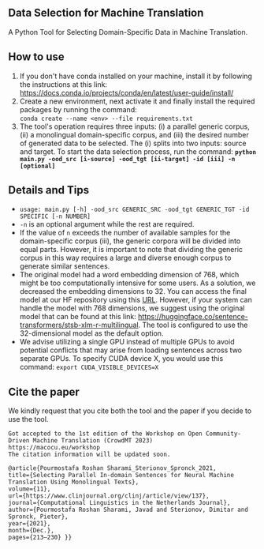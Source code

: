 ## Data Selection for Machine Translation 
A Python Tool for Selecting Domain-Specific Data in Machine Translation.
## How to use
1. If you don't have conda installed on your machine, install it by following the instructions at this link: <br> https://docs.conda.io/projects/conda/en/latest/user-guide/install/<br>
2. Create a new environment, next activate it and finally install the required packages by running the command:<br>
`conda create --name <env> --file requirements.txt`<br>
3. The tool's operation requires three inputs: (i) a parallel generic corpus, (ii) a monolingual domain-specific corpus, and (iii) the desired number of generated data to be selected. The (i) splits into two inputs: source and target. To start the data selection process, run the command:
**`python main.py -ood_src [i-source] -ood_tgt [ii-target] -id [iii] -n [optional]`**
## Details and Tips
- `usage: main.py [-h] -ood_src GENERIC_SRC -ood_tgt GENERIC_TGT -id SPECIFIC [-n NUMBER]`
- `-n` is an optional argument while the rest are required. 
- If the value of `n` exceeds the number of available samples for the domain-specific corpus (iii), the generic corpora will be divided into equal parts. However, it is important to note that dividing the generic corpus in this way requires a large and diverse enough corpus to generate similar sentences.
- The original model had a word embedding dimension of 768, which might be too computationally intensive for some users. As a solution, we decreased the embedding dimensions to 32. You can access the final model at our HF repository using this [URL](https://huggingface.co/joyebright/stsb-xlm-r-multilingual-32dim). However, if your system can handle the model with 768 dimensions, we suggest using the original model that can be found at this link: https://huggingface.co/sentence-transformers/stsb-xlm-r-multilingual. The tool is configured to use the 32-dimensional model as the default option.
- We advise utilizing a single GPU instead of multiple GPUs to avoid potential conflicts that may arise from loading sentences across two separate GPUs. To specify CUDA device X, you would use this command: `export CUDA_VISIBLE_DEVICES=X`
## Cite the paper
We kindly request that you cite both the tool and the paper if you decide to use the tool.
```
Got accepted to the 1st edition of the Workshop on Open Community-Driven Machine Translation (CrowdMT 2023)
https://macocu.eu/workshop
The citation information will be updated soon.
```
```
@article{Pourmostafa Roshan Sharami_Sterionov_Spronck_2021, 
title={Selecting Parallel In-domain Sentences for Neural Machine Translation Using Monolingual Texts}, 
volume={11}, 
url={https://www.clinjournal.org/clinj/article/view/137}, 
journal={Computational Linguistics in the Netherlands Journal}, 
author={Pourmostafa Roshan Sharami, Javad and Sterionov, Dimitar and Spronck, Pieter}, 
year={2021}, 
month={Dec.}, 
pages={213–230} }}
```

